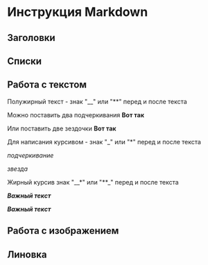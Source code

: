 # Инструкция Markdown

## Заголовки

## Списки

## Работа с текстом

Полужирный текст - знак "__" или "**" перед и после текста

Можно поставить два подчеркивания __Вот так__

Или поставить две зездочки **Вот так**

Для написания курсивом - 
знак "_" или "*" перед и после текста

_подчеркивание_

*звезда*


Жирный курсив
знак "__*" или "**_" перед и после текста

__*Важный текст*__

**_Важный текст_**

## Работа с изображением

## Линовка

